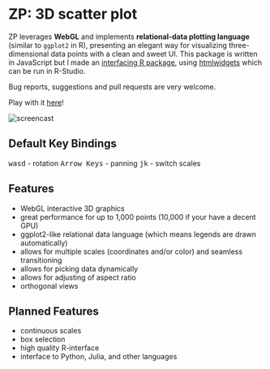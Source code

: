 ZP: 3D scatter plot
===================

ZP leverages **WebGL** and implements **relational-data plotting language**
(similar to `ggplot2` in R), presenting an elegant way for visualizing
three-dimensional data points with a clean and sweet UI. This package is
written in JavaScript but I made an [interfacing R package](https://github.com/w9/zp-r),
using [htmlwidgets](http://www.htmlwidgets.org/) which can be run in R-Studio.

Bug reports, suggestions and pull requests are very welcome.

Play with it [here](http://60g.org/zp)!

![screencast](screencast.gif)

Default Key Bindings
--------------------

<kbd>w</kbd><kbd>a</kbd><kbd>s</kbd><kbd>d</kbd> - rotation
<kbd>Arrow Keys</kbd> - panning
<kbd>j</kbd><kbd>k</kbd> - switch scales

Features
--------

* WebGL interactive 3D graphics
* great performance for up to 1,000 points (10,000 if your have a decent GPU)
* ggplot2-like relational data language (which means legends are drawn automatically)
* allows for multiple scales (coordinates and/or color) and seamless transitioning
* allows for picking data dynamically
* allows for adjusting of aspect ratio
* orthogonal views

Planned Features
----------------

* continuous scales
* box selection
* high quality R-interface
* interface to Python, Julia, and other languages
